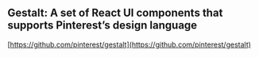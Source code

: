 ## Gestalt: A set of React UI components that supports Pinterest’s design language
  
  [https://github.com/pinterest/gestalt](https://github.com/pinterest/gestalt)